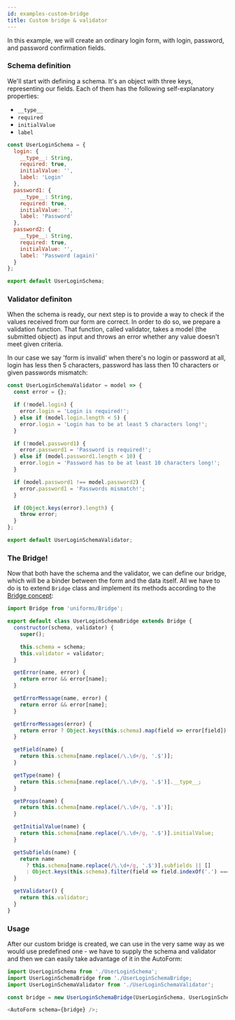 ```yaml
---
id: examples-custom-bridge
title: Custom bridge & validator
---
```


In this example, we will create an ordinary login form, with login, password, and password confirmation fields.

### Schema definition

We'll start with defining a schema.
It's an object with three keys, representing our fields.
Each of them has the following self-explanatory properties:

- `__type__`
- `required`
- `initialValue`
- `label`

```js
const UserLoginSchema = {
  login: {
    __type__: String,
    required: true,
    initialValue: '',
    label: 'Login'
  },
  password1: {
    __type__: String,
    required: true,
    initialValue: '',
    label: 'Password'
  },
  password2: {
    __type__: String,
    required: true,
    initialValue: '',
    label: 'Password (again)'
  }
};

export default UserLoginSchema;
```

### Validator definiton

When the schema is ready, our next step is to provide a way to check if the values received from our form are correct.
In order to do so, we prepare a validation function.
That function, called validator, takes a model (the submitted object) as input and throws an error whether any value doesn't meet given criteria.

In our case we say 'form is invalid' when there's no login or password at all,
login has less then 5 characters, password has lass then 10 characters or given passwords mismatch:

```js
const UserLoginSchemaValidator = model => {
  const error = {};

  if (!model.login) {
    error.login = 'Login is required!';
  } else if (model.login.length < 5) {
    error.login = 'Login has to be at least 5 characters long!';
  }

  if (!model.password1) {
    error.password1 = 'Password is required!';
  } else if (model.password1.length < 10) {
    error.login = 'Password has to be at least 10 characters long!';
  }

  if (model.password1 !== model.password2) {
    error.password1 = 'Passwords mismatch!';
  }

  if (Object.keys(error).length) {
    throw error;
  }
};

export default UserLoginSchemaValidator;
```

### The Bridge!

Now that both have the schema and the validator, we can define our bridge, which will be a binder between the form and the data itself.
All we have to do is to extend `Bridge` class and implement its methods according to the [Bridge concept](uth-bridge-concept):

```js
import Bridge from 'uniforms/Bridge';

export default class UserLoginSchemaBridge extends Bridge {
  constructor(schema, validator) {
    super();

    this.schema = schema;
    this.validator = validator;
  }

  getError(name, error) {
    return error && error[name];
  }

  getErrorMessage(name, error) {
    return error && error[name];
  }

  getErrorMessages(error) {
    return error ? Object.keys(this.schema).map(field => error[field]) : [];
  }

  getField(name) {
    return this.schema[name.replace(/\.\d+/g, '.$')];
  }

  getType(name) {
    return this.schema[name.replace(/\.\d+/g, '.$')].__type__;
  }

  getProps(name) {
    return this.schema[name.replace(/\.\d+/g, '.$')];
  }

  getInitialValue(name) {
    return this.schema[name.replace(/\.\d+/g, '.$')].initialValue;
  }

  getSubfields(name) {
    return name
      ? this.schema[name.replace(/\.\d+/g, '.$')].subfields || []
      : Object.keys(this.schema).filter(field => field.indexOf('.') === -1);
  }

  getValidator() {
    return this.validator;
  }
}
```

### Usage

After our custom bridge is created, we can use in the very same way as we would use predefined one -
we have to supply the schema and validator and then we can easily take advantage of it in the AutoForm:

```js
import UserLoginSchema from './UserLoginSchema';
import UserLoginSchemaBridge from './UserLoginSchemaBridge;
import UserLoginSchemaValidator from './UserLoginSchemaValidator';

const bridge = new UserLoginSchemaBridge(UserLoginSchema, UserLoginSchemaValidator);

<AutoForm schema={bridge} />;
```
